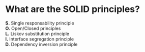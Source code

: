 # What are the SOLID principles?

**S.** Single responsability principle<br>
**O.** Open/Closed principles<br>
**L.** Liskov substitution principle<br>
**I.** Interface segregation principle<br>
**D.** Dependency inversion principle<br>
